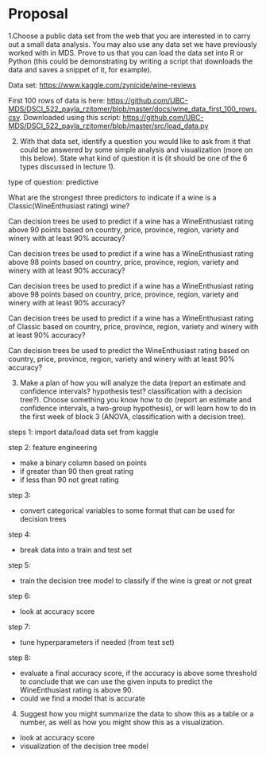 # Proposal

1.Choose a public data set from the web that you are interested in to carry out a small data analysis. You may also use any data set we have previously worked with in MDS. Prove to us that you can load the data set into R or Python (this could be demonstrating by writing a script that downloads the data and saves a snippet of it, for example).

Data set:
https://www.kaggle.com/zynicide/wine-reviews

First 100 rows of data is here: https://github.com/UBC-MDS/DSCI_522_payla_rzitomer/blob/master/docs/wine_data_first_100_rows.csv. Downloaded using this script: https://github.com/UBC-MDS/DSCI_522_payla_rzitomer/blob/master/src/load_data.py


2. With that data set, identify a question you would like to ask from it that could be answered by some simple analysis and visualization (more on this below). State what kind of question it is (it should be one of the 6 types discussed in lecture 1).

type of question: predictive

What are the strongest three predictors to indicate if a wine is a Classic(WineEnthusiast rating) wine?

Can decision trees be used to predict if a wine has a WineEnthusiast rating above 90 points based on country, price, province, region, variety and winery with at least 90% accuracy?

Can decision trees be used to predict if a wine has a WineEnthusiast rating above 98 points based on country, price, province, region, variety and winery with at least 90% accuracy?

Can decision trees be used to predict if a wine has a WineEnthusiast rating above 98 points based on country, price, province, region, variety and winery with at least 90% accuracy?

Can decision trees be used to predict if a wine has a WineEnthusiast rating of Classic based on country, price, province, region, variety and winery with at least 90% accuracy?

Can decision trees be used to predict the WineEnthusiast rating based on country, price, province, region, variety and winery with at least 90% accuracy?


3. Make a plan of how you will analyze the data (report an estimate and confidence intervals? hypothesis test? classification with a decision tree?). Choose something you know how to do (report an estimate and confidence intervals, a two-group hypothesis), or will learn how to do in the first week of block 3 (ANOVA, classification with a decision tree).

steps 1:
import data/load data set from kaggle

step 2:
feature engineering
- make a binary column based on points
- if greater than 90 then great rating
- if less than 90 not great rating

step 3:
- convert categorical variables to some format that can be used for decision trees

step 4:
- break data into a train and test set

step 5:
- train the decision tree model to classify if the wine is great or not great

step 6:
- look at accuracy score

step 7:
- tune hyperparameters if needed (from test set)

step 8:
- evaluate a final accuracy score, if the accuracy is above some threshold to conclude that we can use the given inputs to predict the WineEnthusiast rating is above 90.
- could we find a model that is accurate


4. Suggest how you might summarize the data to show this as a table or a number, as well as how you might show this as a visualization.

- look at accuracy score
- visualization of the decision tree model
